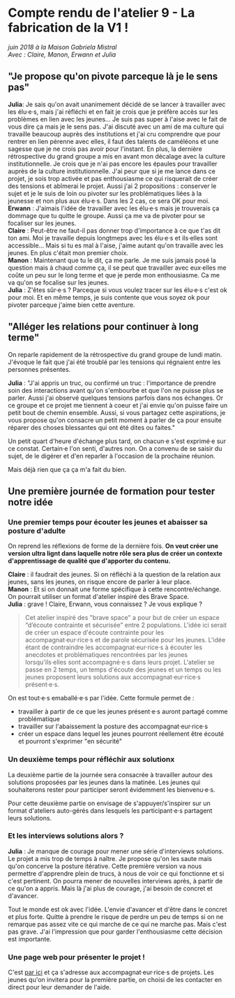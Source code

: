 # Compte rendu de l'atelier 9 - La fabrication de la V1 !

*juin 2018 à la Maison Gabriela Mistral*  
*Avec : Claire, Manon, Erwann et Julia*

## "Je propose qu'on pivote parceque là je le sens pas"

**Julia**: Je sais qu'on avait unanimement décidé de se lancer à travailler avec les élu·e·s, mais j'ai réfléchi et en fait je crois que je préfère accès sur les problèmes en lien avec les jeunes... Je suis pas super à l'aise avec le fait de vous dire ça mais je le sens pas. J'ai discuté avec un ami de ma culture qui travaille beaucoup auprès des institutions et j'ai cru comprendre que pour rentrer en lien pérenne avec elles, il faut des talents de caméléons et une sagesse que je ne crois pas avoir pour l'instant. En plus, la dernière rétrospective du grand groupe a mis en avant mon décalage avec la culture institutionnelle. Je crois que je n'ai pas encore les épaules pour travailler auprès de la culture institutionnelle. J'ai peur que si je me lance dans ce projet, je sois trop activée et pas enthousiasme ce qui risquerait de créer des tensions et abîmerai le projet. Aussi j'ai 2 propositions : conserver le sujet et je le suis de loin ou pivoter sur les problématiques liées à la jeunesse et non plus aux élu·e·s. Dans les 2 cas, ce sera OK pour moi.  
**Erwann** : J'aimais l'idée de travailler avec les élu·e·s mais je trouverais ça dommage que tu quitte le groupe. Aussi ça me va de pivoter pour se focaliser sur les jeunes.  
**Claire** : Peut-être ne faut-il pas donner trop d'importance à ce que t'as dit ton ami. Moi je travaille depuis longtmeps avec les élu·e·s et ils·elles sont accessible... Mais si tu es mal à l'aise, j'aime autant qu'on travaille avec les jeunes. En plus c'était mon premier choix.  
**Manon** : Maintenant que tu le dit, ça me parle. Je me suis jamais posé la question mais à chaud comme ça, il se peut que travailler avec eux·elles me coûte un peu sur le long terme et que je perde mon enthousiasme. Ca me va qu'on se focalise sur les jeunes.  
**Julia** : Z'êtes sûr·e·s ? Parceque si vous voulez tracer sur les élu·e·s c'est ok pour moi. Et en même temps, je suis contente que vous soyez ok pour pivoter parceque j'aime bien cette aventure.  

## "Alléger les relations pour continuer à long terme"
On reparle rapidement de la rétrospective du grand groupe de lundi matin. J'évoque le fait que j'ai été troublé par les tensions qui régnaient entre les personnes présentes. 

**Julia** : "J'ai appris un truc, ou confirmé un truc : l'importance de prendre soin des interactions avant qu'on s'embourbe et que l'on ne puisse plus se parler. Aussi j'ai observé quelques tensions parfois dans nos échanges. Or ce groupe et ce projet me tiennent à coeur et j'ai envie qu'on puisse faire un petit bout de chemin ensemble. Aussi, si vous partagez cette aspirations, je vous propose qu'on consacre un petit moment à parler de ça pour ensuite réparer des choses blessantes qui ont été dites ou faites."  

Un petit quart d'heure d'échange plus tard, on chacun·e s'est exprimé·e sur ce constat. Certain·e l'on senti, d'autres non. On a convenu de se saisir du sujet, de le digérer et d'en reparler à l'occasion de la prochaine réunion.   

Mais déjà rien que ça ça m'a fait du bien.  

## Une première journée de formation pour tester notre idée

### Une premier temps pour écouter les jeunes et abaisser sa posture d'adulte
On reprend les réflexions de forme de la dernière fois. **On veut créer une version ultra lignt dans laquelle notre rôle sera plus de créer un contexte d'apprentissage de qualité que d'apporter du contenu.**  

**Claire** : il faudrait des jeunes. Si on réfléchi à la question de la relation aux jeunes, sans les jeunes, on risque encore de parler à leur place.   
**Manon** : Et si on donnait une forme spécifique à cette rencontre/échange. On pourrait utiliser un format d'atelier inspiré des Brave Space.  
**Julia** : grave ! Claire, Erwann, vous connaissez ? Je vous explique ?   

> Cet atelier inspiré des "brave space" a pour but de créer un espace “d’écoute contrainte et sécurisée” entre 2 populations. L'idée ici serait de créer un espace d'écoute contrainte pour les accompagnat·eur·rice·s et de parole sécurisée pour les jeunes. L'idée étant de contraindre les accompagnat·eur·rice·s à écouter les anecdotes et problématiques rencontrées par les jeunes lorsqu'ils·elles sont accompagné·e·s dans leurs projet. L'atelier se passe en 2 temps, un temps d'écoute des jeunes et un temps ou les jeunes proposent leurs solutions aux accompagnat·eur·rice·s présent·e·s. 

On est tout·e·s emaballé·e·s par l'idée. Cette formule permet de : 
- travailler à partir de ce que les jeunes présent·e·s auront partagé comme problématique 
- travailler sur l'abaissement la posture des accompagnat·eur·rice·s
- créer un espace dans lequel les jeunes pourront réellement être écouté et pourront s'exprimer "en sécurité"

### Un deuxième temps pour réfléchir aux solutionx 
La deuxième partie de la journée sera consacrée à travailler autour des solutions proposées par les jeunes dans la matinée. Les jeunes qui souhaiterons rester pour participer seront évidemment les bienvenu·e·s.   

Pour cette deuxième partie on envisage de s'appuyer/s'inspirer sur un format d'ateliers auto-gérés dans lesquels les participant·e·s partagent leurs solutions.

### Et les interviews solutions alors ? 

**Julia** : Je manque de courage pour mener une série d'interviews solutions. Le projet a mis trop de temps à naître. Je propose qu'on les saute mais qu'on concerve la posture itérative. Cette première version va nous permettre d'apprendre plein de trucs, à nous de voir ce qui fonctionne et si c'est pertinent. On pourra mener de nouvelles interviews après, à partir de ce qu'on a appris. Mais là j'ai plus de courage, j'ai besoin de concret et d'avancer.  

Tout le monde est ok avec l'idée. L'envie d'avancer et d'être dans le concret et plus forte. Quitte à prendre le risque de perdre un peu de temps si on ne remarque pas assez vite ce qui marche de ce qui ne marche pas. Mais c'est pas grave. J'ai l'impression que pour garder l'enthousiasme cette décision est importante.  

### Une page web pour présenter le projet ! 
C'est [par ici](https://hackmd.io/8L0ML1P2QFS_Z9cbkdbxpQ#) et ça s'adresse aux accompagnat·eur·rice·s de projets. Les jeunes qu'on invitera pour la première partie, on choisi de les contacter en direct pour leur demander de l'aide. 








